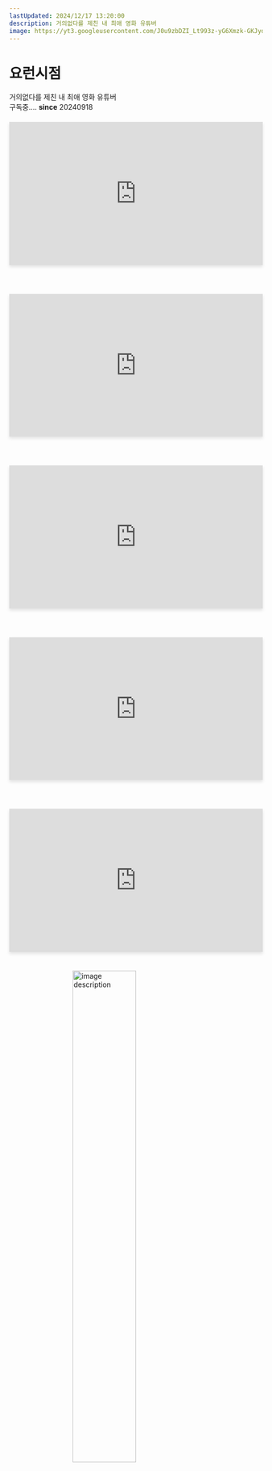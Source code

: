 ```yaml
---
lastUpdated: 2024/12/17 13:20:00
description: 거의없다를 제친 내 최애 영화 유튜버
image: https://yt3.googleusercontent.com/J0u9zbDZI_Lt993z-yG6Xmzk-GKJydnsA-DC5RORISC_Fi3-6MGEPggGUuOyapDtynN1_1rE=w1707-fcrop64=1,00005a57ffffa5a8-k-c0xffffffff-no-nd-rj
---
```


# 요런시점

거의없다를 제친 내 최애 영화 유튜버  
구독중.... **since** 20240918

<Movie name="매트릭스" memo="포스터 받을려고 예매했는데... 나한테 올 운명이 아니었나보다. 하도 많이 봐서 이젠 배우들 억양이랑 숨소리까지 느껴짐.. 내용도 내용이지만 연기가 미쳤다" img="https://m.media-amazon.com/images/M/MV5BN2NmN2VhMTQtMDNiOS00NDlhLTliMjgtODE2ZTY0ODQyNDRhXkEyXkFqcGc@._V1_SX300.jpg"/>

<div class="iframe-container">
  <iframe id="ytplayer" type="text/html" 
          src="https://www.youtube.com/embed/?listType=playlist&list=PLZc89k5FA5Gk9od-efYrKDyxt4gd9Q31O"
          frameborder="0" allowfullscreen></iframe>
</div>

<br/>

<Movie name="펄프픽션" memo="And you know what they call a... a... a Quarter Pounder with Cheese in Paris? They call it a Royale with cheese." img="https://search.pstatic.net/common?type=o&size=176x264&quality=85&direct=true&src=https%3A%2F%2Fs.pstatic.net%2Fmovie.phinf%2F20111221_33%2F1324474363727fxRgN_JPEG%2Fmovie_image.jpg%3Ftype%3Dw640_2"/>

<div class="iframe-container">
  <iframe id="ytplayer" type="text/html" 
          src="https://www.youtube.com/embed/?listType=playlist&list=PLZc89k5FA5Gnz8pthUSdddDVIenbIThgE"
          frameborder="0" allowfullscreen></iframe>
</div>

<br/>

<Movie name="다크 나이트 3부작" memo="요런시점에 떠서 명절맞이 정주행" img="https://search.pstatic.net/common?type=o&size=176x264&quality=85&direct=true&src=https%3A%2F%2Fs.pstatic.net%2Fmovie.phinf%2F20200622_64%2F15927889581932gf40_JPEG%2Fmovie_image.jpg%3Ftype%3Dw640_2"/>

<div class="iframe-container">
  <iframe id="ytplayer" type="text/html" 
          src="https://www.youtube.com/embed/?listType=playlist&list=PLZc89k5FA5GmgOiIH_Ju1rkaMjYl0CqGx"
          frameborder="0" allowfullscreen></iframe>
</div>

<br/>

<Movie name="듄" memo="티모시 샬라메" img="https://search.pstatic.net/common?type=o&size=176x264&quality=85&direct=true&src=https%3A%2F%2Fs.pstatic.net%2Fmovie.phinf%2F20240207_151%2F1707288437263gBsdd_JPEG%2Fmovie_image.jpg%3Ftype%3Dw640_2"/>

<div class="iframe-container">
  <iframe id="ytplayer" type="text/html" 
          src="https://www.youtube.com/embed/?listType=playlist&list=PLZc89k5FA5Gl149IzTxOHJ_UaRptVh0nE"
          frameborder="0" allowfullscreen></iframe>
</div>

<br/>


<Movie name="삼체" memo="올해 삼체에 미침.." img="https://search.pstatic.net/sunny?src=https%3A%2F%2Focc-0-993-988.1.nflxso.net%2Fdnm%2Fapi%2Fv6%2FE8vDc_W8CLv7-yMQu8KMEC7Rrr8%2FAAAABapFTnXqUmqu4TUKmRoLY3srwHCqKTqQ8hM4fOSDPkLTpnYeN0aKCce265qJ1g0AyezKLizgL59-6Z6Om8JgEFyiSl_qV6a-XdzR.jpg%3Fr%3D857&type=fff208_208"/>

<div class="iframe-container">
  <iframe id="ytplayer" type="text/html" 
          src="https://www.youtube.com/embed/?listType=playlist&list=PLZc89k5FA5GmH5Xr4jsWa1aSI2IuZlun3"
          frameborder="0" allowfullscreen></iframe>
</div>

<br/>

<img src="~@image/2024/kurz/yo.jpg" alt="image description" width="50%" style="display: block; margin: auto;" />


<style scoped>
/* .movie-section {
   
} */

.iframe-container {
    position: relative;
    width: 100%;
    max-width: 800px;
    margin: 20px auto;
    padding-bottom: 56.25%;
    height: 0;
    overflow: hidden;
    box-shadow: 0 4px 6px rgba(0, 0, 0, 0.1);
}

.iframe-container iframe,
.iframe-container object,
.iframe-container embed {
    position: absolute;
    top: 0;
    left: 0;
    width: 100%;
    height: 100%;
}
</style>




